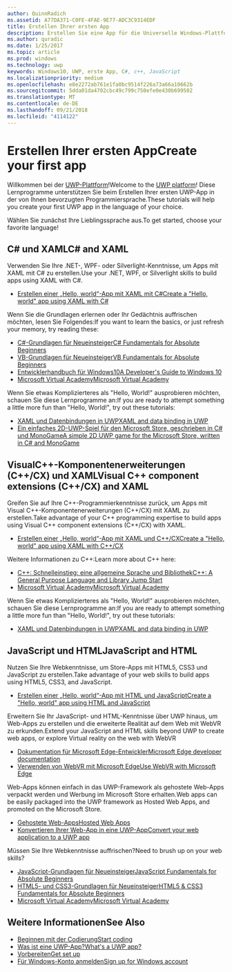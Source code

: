 ```yaml
---
author: QuinnRadich
ms.assetid: A77DA371-C0FE-4FAE-9E77-ADC3C9314EDF
title: Erstellen Ihrer ersten App
description: Erstellen Sie eine App für die Universelle Windows-Plattform (UWP) für Windows10 mithilfe Ihrer bevorzugten Programmiersprache.
ms.author: quradic
ms.date: 1/25/2017
ms.topic: article
ms.prod: windows
ms.technology: uwp
keywords: Windows10, UWP, erste App, C#, c++, JavaScript
ms.localizationpriority: medium
ms.openlocfilehash: e8e2272ab761e1fa0bc9514f226a73a66a10662b
ms.sourcegitcommit: 5dda01da4702cbc49c799c750efe0e430b699502
ms.translationtype: MT
ms.contentlocale: de-DE
ms.lasthandoff: 09/21/2018
ms.locfileid: "4114122"
---
```

# <a name="create-your-first-app"></a><span data-ttu-id="f5519-104">Erstellen Ihrer ersten App</span><span class="sxs-lookup"><span data-stu-id="f5519-104">Create your first app</span></span>

<span data-ttu-id="f5519-105">Willkommen bei der [UWP-Plattform](universal-application-platform-guide.md)!</span><span class="sxs-lookup"><span data-stu-id="f5519-105">Welcome to the [UWP platform](universal-application-platform-guide.md)!</span></span> <span data-ttu-id="f5519-106">Diese Lernprogramme unterstützen Sie beim Erstellen Ihrer ersten UWP-App in der von Ihnen bevorzugten Programmiersprache.</span><span class="sxs-lookup"><span data-stu-id="f5519-106">These tutorials will help you create your first UWP app in the language of your choice.</span></span>

<span data-ttu-id="f5519-107">Wählen Sie zunächst Ihre Lieblingssprache aus.</span><span class="sxs-lookup"><span data-stu-id="f5519-107">To get started, choose your favorite language!</span></span>

## <a name="c-and-xaml"></a><span data-ttu-id="f5519-108">C# und XAML</span><span class="sxs-lookup"><span data-stu-id="f5519-108">C# and XAML</span></span>

<span data-ttu-id="f5519-109">Verwenden Sie Ihre .NET-, WPF- oder Silverlight-Kenntnisse, um Apps mit XAML mit C# zu erstellen.</span><span class="sxs-lookup"><span data-stu-id="f5519-109">Use your .NET, WPF, or Silverlight skills to build apps using XAML with C#.</span></span>

* [<span data-ttu-id="f5519-110">Erstellen einer „Hello, world“-App mit XAML mit C#</span><span class="sxs-lookup"><span data-stu-id="f5519-110">Create a "Hello, world" app using XAML with C#</span></span>](create-a-hello-world-app-xaml-universal.md)

<span data-ttu-id="f5519-111">Wenn Sie die Grundlagen erlernen oder Ihr Gedächtnis auffrischen möchten, lesen Sie Folgendes:</span><span class="sxs-lookup"><span data-stu-id="f5519-111">If you want to learn the basics, or just refresh your memory, try reading these:</span></span>

* [<span data-ttu-id="f5519-112">C#-Grundlagen für Neueinsteiger</span><span class="sxs-lookup"><span data-stu-id="f5519-112">C# Fundamentals for Absolute Beginners</span></span>](https://go.microsoft.com/fwlink/?linkid=850801)
* [<span data-ttu-id="f5519-113">VB-Grundlagen für Neueinsteiger</span><span class="sxs-lookup"><span data-stu-id="f5519-113">VB Fundamentals for Absolute Beginners</span></span>](https://go.microsoft.com/fwlink/?linkid=850802)
* [<span data-ttu-id="f5519-114">Entwicklerhandbuch für Windows10</span><span class="sxs-lookup"><span data-stu-id="f5519-114">A Developer's Guide to Windows 10</span></span>](https://go.microsoft.com/fwlink/?linkid=850804)
* [<span data-ttu-id="f5519-115">Microsoft Virtual Academy</span><span class="sxs-lookup"><span data-stu-id="f5519-115">Microsoft Virtual Academy</span></span>](http://www.microsoftvirtualacademy.com/)

<span data-ttu-id="f5519-116">Wenn Sie etwas Komplizierteres als "Hello, World!" ausprobieren möchten, schauen Sie diese Lernprogramme an:</span><span class="sxs-lookup"><span data-stu-id="f5519-116">If you are ready to attempt something a little more fun than "Hello, World!", try out these tutorials:</span></span>

* [<span data-ttu-id="f5519-117">XAML und Datenbindungen in UWP</span><span class="sxs-lookup"><span data-stu-id="f5519-117">XAML and data binding in UWP</span></span>](xaml-basics-intro.md)
* [<span data-ttu-id="f5519-118">Ein einfaches 2D-UWP-Spiel für den Microsoft Store, geschrieben in C# und MonoGame</span><span class="sxs-lookup"><span data-stu-id="f5519-118">A simple 2D UWP game for the Microsoft Store, written in C# and MonoGame</span></span>](get-started-tutorial-game-mg2d.md)


## <a name="visual-c-component-extensions-ccx-and-xaml"></a><span data-ttu-id="f5519-119">VisualC++-Komponentenerweiterungen (C++/CX) und XAML</span><span class="sxs-lookup"><span data-stu-id="f5519-119">Visual C++ component extensions (C++/CX) and XAML</span></span>

<span data-ttu-id="f5519-120">Greifen Sie auf Ihre C++-Programmierkenntnisse zurück, um Apps mit Visual C++-Komponentenerweiterungen (C++/CX) mit XAML zu erstellen.</span><span class="sxs-lookup"><span data-stu-id="f5519-120">Take advantage of your C++ programming expertise to build apps using Visual C++ component extensions (C++/CX) with XAML.</span></span>

* [<span data-ttu-id="f5519-121">Erstellen einer „Hello, world“-App mit XAML und C++/CX</span><span class="sxs-lookup"><span data-stu-id="f5519-121">Create a "Hello, world" app using XAML with C++/CX</span></span>](create-a-basic-windows-10-app-in-cpp.md)

<span data-ttu-id="f5519-122">Weitere Informationen zu C++:</span><span class="sxs-lookup"><span data-stu-id="f5519-122">Learn more about C++ here:</span></span>

* [<span data-ttu-id="f5519-123">C++: Schnelleinstieg: eine allgemeine Sprache und Bibliothek</span><span class="sxs-lookup"><span data-stu-id="f5519-123">C++: A General Purpose Language and Library Jump Start</span></span>](http://www.microsoftvirtualacademy.com/training-courses/c-a-general-purpose-language-and-library-jump-start)
* [<span data-ttu-id="f5519-124">Microsoft Virtual Academy</span><span class="sxs-lookup"><span data-stu-id="f5519-124">Microsoft Virtual Academy</span></span>](http://go.microsoft.com/fwlink/p/?LinkID=389916)

<span data-ttu-id="f5519-125">Wenn Sie etwas Komplizierteres als "Hello, World!" ausprobieren möchten, schauen Sie diese Lernprogramme an:</span><span class="sxs-lookup"><span data-stu-id="f5519-125">If you are ready to attempt something a little more fun than "Hello, World!", try out these tutorials:</span></span>

* [<span data-ttu-id="f5519-126">XAML und Datenbindungen in UWP</span><span class="sxs-lookup"><span data-stu-id="f5519-126">XAML and data binding in UWP</span></span>](xaml-basics-intro.md)

## <a name="javascript-and-html"></a><span data-ttu-id="f5519-127">JavaScript und HTML</span><span class="sxs-lookup"><span data-stu-id="f5519-127">JavaScript and HTML</span></span>

<span data-ttu-id="f5519-128">Nutzen Sie Ihre Webkenntnisse, um Store-Apps mit HTML5, CSS3 und JavaScript zu erstellen.</span><span class="sxs-lookup"><span data-stu-id="f5519-128">Take advantage of your web skills to build apps using HTML5, CSS3, and JavaScript.</span></span>

* [<span data-ttu-id="f5519-129">Erstellen einer „Hello, world“-App mit HTML und JavaScript</span><span class="sxs-lookup"><span data-stu-id="f5519-129">Create a "Hello, world" app using HTML and JavaScript</span></span>](create-a-hello-world-app-js-uwp.md)

<span data-ttu-id="f5519-130">Erweitern Sie Ihr JavaScript- und HTML-Kenntnisse über UWP hinaus, um Web-Apps zu erstellen und die erweiterte Realität auf dem Web mit WebVR zu erkunden.</span><span class="sxs-lookup"><span data-stu-id="f5519-130">Extend your JavaScript and HTML skills beyond UWP to create web apps, or explore Virtual reality on the web with WebVR</span></span>

* [<span data-ttu-id="f5519-131">Dokumentation für Microsoft Edge-Entwickler</span><span class="sxs-lookup"><span data-stu-id="f5519-131">Microsoft Edge developer documentation</span></span>](https://docs.microsoft.com/microsoft-edge/)
* [<span data-ttu-id="f5519-132">Verwenden von WebVR mit Microsoft Edge</span><span class="sxs-lookup"><span data-stu-id="f5519-132">Use WebVR with Microsoft Edge</span></span>](https://docs.microsoft.com/en-us/microsoft-edge/webvr/)

<span data-ttu-id="f5519-133">Web-Apps können einfach in das UWP-Framework als gehostete Web-Apps verpackt werden und Werbung im Microsoft Store erhalten.</span><span class="sxs-lookup"><span data-stu-id="f5519-133">Web apps can be easily packaged into the UWP framework as Hosted Web Apps, and promoted on the Microsoft Store.</span></span>

* [<span data-ttu-id="f5519-134">Gehostete Web-Apps</span><span class="sxs-lookup"><span data-stu-id="f5519-134">Hosted Web Apps</span></span>](https://developer.microsoft.com/windows/bridges/hosted-web-apps)
* [<span data-ttu-id="f5519-135">Konvertieren Ihrer Web-App in eine UWP-App</span><span class="sxs-lookup"><span data-stu-id="f5519-135">Convert your web application to a UWP app</span></span>](../porting/hwa-create-windows.md)

<span data-ttu-id="f5519-136">Müssen Sie Ihre Webkenntnisse auffrischen?</span><span class="sxs-lookup"><span data-stu-id="f5519-136">Need to brush up on your web skills?</span></span>

* [<span data-ttu-id="f5519-137">JavaScript-Grundlagen für Neueinsteiger</span><span class="sxs-lookup"><span data-stu-id="f5519-137">JavaScript Fundamentals for Absolute Beginners</span></span>](http://www.microsoftvirtualacademy.com/training-courses/javascript-fundamentals-for-absolute-beginners)
* [<span data-ttu-id="f5519-138">HTML5- und CSS3-Grundlagen für Neueinsteiger</span><span class="sxs-lookup"><span data-stu-id="f5519-138">HTML5 & CSS3 Fundamentals for Absolute Beginners</span></span>](http://www.microsoftvirtualacademy.com/training-courses/html5-css3-fundamentals-development-for-absolute-beginners)
* [<span data-ttu-id="f5519-139">Microsoft Virtual Academy</span><span class="sxs-lookup"><span data-stu-id="f5519-139">Microsoft Virtual Academy</span></span>](http://go.microsoft.com/fwlink/p/?LinkID=389916)

## <a name="see-also"></a><span data-ttu-id="f5519-140">Weitere Informationen</span><span class="sxs-lookup"><span data-stu-id="f5519-140">See Also</span></span>

* [<span data-ttu-id="f5519-141">Beginnen mit der Codierung</span><span class="sxs-lookup"><span data-stu-id="f5519-141">Start coding</span></span>](create-uwp-apps.md)
* [<span data-ttu-id="f5519-142">Was ist eine UWP-App?</span><span class="sxs-lookup"><span data-stu-id="f5519-142">What's a UWP app?</span></span>](universal-application-platform-guide.md)
* [<span data-ttu-id="f5519-143">Vorbereiten</span><span class="sxs-lookup"><span data-stu-id="f5519-143">Get set up</span></span>](get-set-up.md)
* [<span data-ttu-id="f5519-144">Für Windows-Konto anmelden</span><span class="sxs-lookup"><span data-stu-id="f5519-144">Sign up for Windows account</span></span>](sign-up.md)
